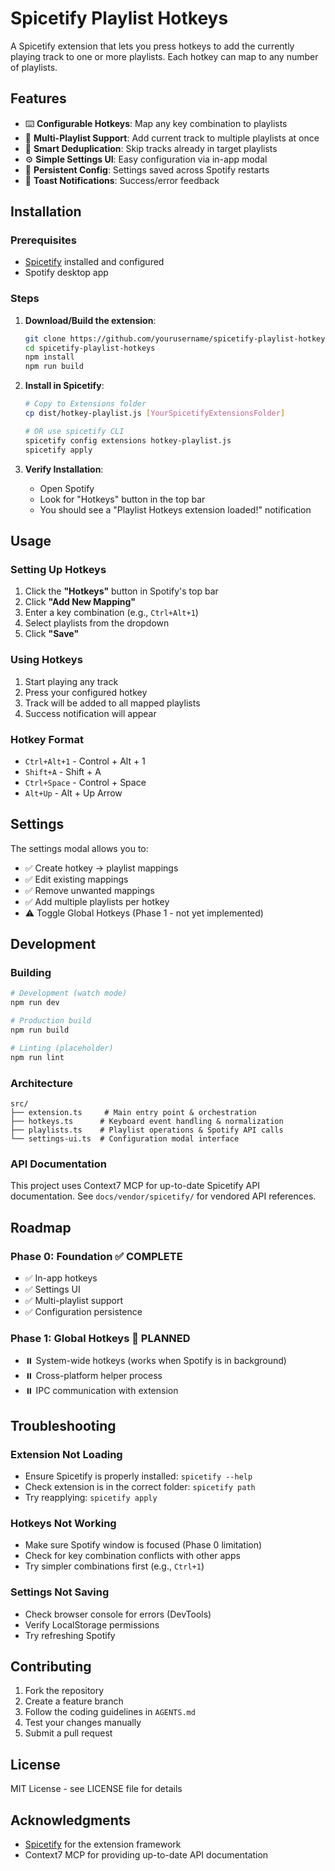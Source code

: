 # Spicetify Playlist Hotkeys

A Spicetify extension that lets you press hotkeys to add the currently playing track to one or more playlists. Each hotkey can map to any number of playlists.

## Features

- ⌨️ **Configurable Hotkeys**: Map any key combination to playlists
- 🎵 **Multi-Playlist Support**: Add current track to multiple playlists at once  
- 🚫 **Smart Deduplication**: Skip tracks already in target playlists
- ⚙️ **Simple Settings UI**: Easy configuration via in-app modal
- 💾 **Persistent Config**: Settings saved across Spotify restarts
- 🔔 **Toast Notifications**: Success/error feedback

## Installation

### Prerequisites
- [Spicetify](https://spicetify.app/) installed and configured
- Spotify desktop app

### Steps

1. **Download/Build the extension**:
   ```bash
   git clone https://github.com/yourusername/spicetify-playlist-hotkeys.git
   cd spicetify-playlist-hotkeys
   npm install
   npm run build
   ```

2. **Install in Spicetify**:
   ```bash
   # Copy to Extensions folder
   cp dist/hotkey-playlist.js [YourSpicetifyExtensionsFolder]
   
   # OR use spicetify CLI
   spicetify config extensions hotkey-playlist.js
   spicetify apply
   ```

3. **Verify Installation**:
   - Open Spotify
   - Look for "Hotkeys" button in the top bar
   - You should see a "Playlist Hotkeys extension loaded!" notification

## Usage

### Setting Up Hotkeys

1. Click the **"Hotkeys"** button in Spotify's top bar
2. Click **"Add New Mapping"** 
3. Enter a key combination (e.g., `Ctrl+Alt+1`)
4. Select playlists from the dropdown
5. Click **"Save"**

### Using Hotkeys

1. Start playing any track
2. Press your configured hotkey
3. Track will be added to all mapped playlists
4. Success notification will appear

### Hotkey Format

- `Ctrl+Alt+1` - Control + Alt + 1
- `Shift+A` - Shift + A  
- `Ctrl+Space` - Control + Space
- `Alt+Up` - Alt + Up Arrow

## Settings

The settings modal allows you to:

- ✅ Create hotkey → playlist mappings
- ✅ Edit existing mappings  
- ✅ Remove unwanted mappings
- ✅ Add multiple playlists per hotkey
- ⚠️ Toggle Global Hotkeys (Phase 1 - not yet implemented)

## Development

### Building

```bash
# Development (watch mode)
npm run dev

# Production build
npm run build

# Linting (placeholder)
npm run lint
```

### Architecture

```
src/
├── extension.ts     # Main entry point & orchestration
├── hotkeys.ts      # Keyboard event handling & normalization
├── playlists.ts    # Playlist operations & Spotify API calls
└── settings-ui.ts  # Configuration modal interface
```

### API Documentation

This project uses Context7 MCP for up-to-date Spicetify API documentation. See `docs/vendor/spicetify/` for vendored API references.

## Roadmap

### Phase 0: Foundation ✅ COMPLETE
- ✅ In-app hotkeys  
- ✅ Settings UI
- ✅ Multi-playlist support
- ✅ Configuration persistence

### Phase 1: Global Hotkeys 🔄 PLANNED  
- ⏸️ System-wide hotkeys (works when Spotify is in background)
- ⏸️ Cross-platform helper process
- ⏸️ IPC communication with extension

## Troubleshooting

### Extension Not Loading
- Ensure Spicetify is properly installed: `spicetify --help`
- Check extension is in the correct folder: `spicetify path`
- Try reapplying: `spicetify apply`

### Hotkeys Not Working  
- Make sure Spotify window is focused (Phase 0 limitation)
- Check for key combination conflicts with other apps
- Try simpler combinations first (e.g., `Ctrl+1`)

### Settings Not Saving
- Check browser console for errors (DevTools)
- Verify LocalStorage permissions
- Try refreshing Spotify

## Contributing

1. Fork the repository
2. Create a feature branch
3. Follow the coding guidelines in `AGENTS.md`
4. Test your changes manually
5. Submit a pull request

## License

MIT License - see LICENSE file for details

## Acknowledgments

- [Spicetify](https://spicetify.app/) for the extension framework
- Context7 MCP for providing up-to-date API documentation